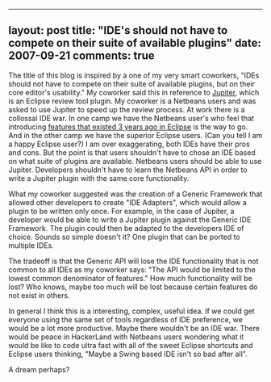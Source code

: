 
---
layout: post
title: "IDE's should not have to compete on their suite of available plugins"
date: 2007-09-21
comments: true
---


The title of this blog is inspired by a one of my very smart coworkers, "IDEs should not have to compete 
on their suite of available plugins, but on their core editor's usability."  My coworker said this in 
reference to [Jupiter][1], which is an Eclipse review tool plugin. My coworker is a Netbeans users and 
was asked to use Jupiter to speed up the review process. At work there is a collossal IDE war. In one 
camp we have the Netbeans user's who feel that introducing [features that existed 3 years ago in Eclipse][2] is the way to go. And in the other camp we have the superior Eclipse users. (Can you tell I am a 
happy Eclipse user?) I am over exaggerating, both IDEs have their pros and cons. But the point is that 
users shouldn't have to chose an IDE based on what suite of plugins are available. Netbeans users should 
be able to use Jupiter. Developers shouldn't have to learn the Netbeans API in order to write a Jupiter 
plugin with the same core functionality.

What my coworker suggested was the creation of a Generic Framework that allowed other developers to create "IDE Adapters", which would allow a plugin to be written only once. For example, in the case of Jupiter, a developer would be able to write a Jupiter plugin against the Generic IDE Framework. The plugin could then be adapted to the developers IDE of choice. Sounds so simple doesn't it? One plugin that can be ported to multiple IDEs.

The tradeoff is that the Generic API will lose the IDE functionality that is not common to all IDEs as my coworker says: "The API would be limited to the lowest common denominator of features." How much functionality will be lost? Who knows, maybe too much will be lost because certain features do not exist in others.

In general I think this is a interesting, complex, useful idea. If we could get everyone using the same set of tools regardless of IDE preference, we would be a lot more productive. Maybe there wouldn't be an IDE war. There would be peace in HackerLand with Netbeans users wondering what it would be like to code ultra fast with all of the sweet Eclipse shortcuts and Eclipse users thinking, "Maybe a Swing based IDE isn't so bad after all".

A dream perhaps?



  [1]: http://code.google.com/p/jupiter-eclipse-plugin/
  [2]: http://www.netbeans.org/community/releases/60/
